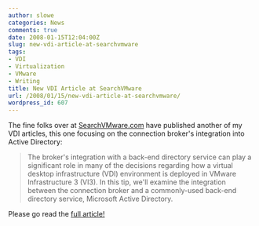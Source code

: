 ```yaml
---
author: slowe
categories: News
comments: true
date: 2008-01-15T12:04:00Z
slug: new-vdi-article-at-searchvmware
tags:
- VDI
- Virtualization
- VMware
- Writing
title: New VDI Article at SearchVMware
url: /2008/01/15/new-vdi-article-at-searchvmware/
wordpress_id: 607
---
```


The fine folks over at [SearchVMware.com](http://searchvmware.techtarget.com/) have published another of my VDI articles, this one focusing on the connection broker's integration into Active Directory:

>The broker's integration with a back-end directory service can play a significant role in many of the decisions regarding how a virtual desktop infrastructure (VDI) environment is deployed in VMware Infrastructure 3 (VI3). In this tip, we'll examine the integration between the connection broker and a commonly-used back-end directory service, Microsoft Active Directory.

Please go read the [full article!](http://searchvmware.techtarget.com/tip/0,289483,sid179_gci1293082,00.html)
